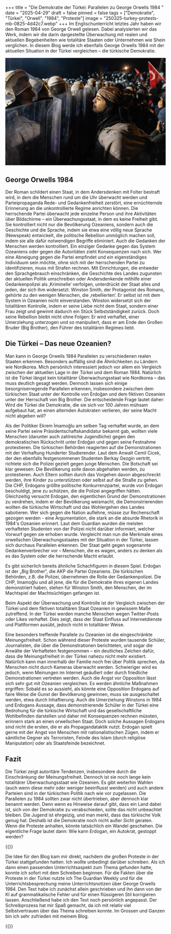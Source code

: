 +++
title = "Die Demokratie der Türkei: Parallelen zu George Orwells 1984 "
date = "2025-04-29"
draft = false
pinned = false
tags = ["Demokratie", "Türkei", "Orwell", "1984", "Proteste"]
image = "250325-turkey-protests-mb-0825-4d42c7.webp"
+++
Im Englischunterricht letztes Jahr haben wir den Roman 1984 von George Orwell gelesen. Dabei analysierten wir das Werk, indem wir die darin dargestellte Überwachung mit realen und aktuellen Begebenheiten wie totalitäre Staaten oder Unternehmen wie Shein verglichen. In diesem Blog werde ich ebenfalls George Orwells 1984 mit der aktuellen Situation in der Türkei vergleichen – die türkische Demokratie. 

![](250325-turkey-protests-mb-0825-4d42c7.webp)

## George Orwells 1984

Der Roman schildert einen Staat, in dem Andersdenken mit Folter bestraft wird, in dem die Menschen rund um die Uhr überwacht werden und Parteipropaganda Rede- und Gedankenfreiheit zerstört, eine ernüchternde Erinnerung an die unkontrollierte Regime anrichten können. Die herrschende Partei überwacht jede einzelne Person und ihre Aktivitäten über Bildschirme – ein Überwachungsstaat, in dem es keine Freiheit gibt. Sie kontrolliert nicht nur die Bevölkerung Ozeaniens, sondern auch die Geschichte und die Sprache, indem sie etwa eine völlig neue Sprache (Newspeak) entwickelt, die politische Rebellion unmöglich machen soll, indem sie alle dafür notwendigen Begriffe eliminiert. Auch die Gedanken der Menschen werden kontrolliert. Ein einziger Gedanke gegen das System Ozeaniens oder gegen die Autoritäten zieht Konsequenzen nach sich. Wer eine Abneigung gegen die Partei empfindet und ein eigenständiges Individuum sein möchte, ohne sich mit der herrschenden Partei zu identifizieren, muss mit Strafen rechnen. Mit Einrichtungen, die entweder den Sprachgebrauch einschränken, die Geschichte des Landes zugunsten der aktuellen Politik umschreiben oder Andersdenkende mithilfe einer Gedankenpolizei als ‚Kriminelle‘ verfolgen, unterdrückt der Staat alles und jeden, der sich ihm widersetzt. Winston Smith, der Protagonist des Romans, gehörte zu den wenigen Menschen, die ‚rebellierten‘. Er selbst ist mit dem System in Ozeanien nicht einverstanden. Winston widersetzt sich der totalitären Kontrolle, indem er seine Liebe nicht dem Staat, sondern einer Frau zeigt und gewinnt dadurch ein Stück Selbstständigkeit zurück. Doch seine Rebellion bleibt nicht ohne Folgen: Er wird verhaftet, einer Umerziehung unterzogen und so manipuliert, dass er am Ende den Großen Bruder (Big Brother), den Führer des totalitären Regimes liebt.

## Die Türkei – Das neue Ozeanien? 

Man kann in George Orwells 1984 Parallelen zu verschiedenen realen Staaten erkennen. Besonders auffällig sind die Ähnlichkeiten zu Ländern wie Nordkorea. Mich persönlich interessiert jedoch vor allem ein Vergleich zwischen der aktuellen Lage in der Türkei und dem Roman 1984. Natürlich ist die Türkei längst kein totalitärer Überwachungsstaat wie Nordkorea – das muss deutlich gesagt werden. Dennoch lassen sich einige besorgniserregende Parallelen erkennen, insbesondere zwischen dem türkischen Staat unter der Kontrolle von Erdoğan und dem fiktiven Ozeanien unter der Herrschaft von Big Brother. Die entscheidende Frage lautet daher: Wird die Türkei die Demokratie, die sie sich vor 100 Jahren mühsam aufgebaut hat, an einen alternden Autokraten verlieren, der seine Macht nicht abgeben will? 

Als der Politiker Ekrem İmamoğlu am selben Tag verhaftet wurde, an dem seine Partei seine Präsidentschaftskandidatur bekannt gab, wollten viele Menschen (darunter auch zahlreiche Jugendliche) gegen den demokratischen Rückschritt unter Erdoğan und gegen seine Festnahme protestieren. Die türkischen Behörden reagierten auf die Demonstrationen mit der Verhaftung Hunderter Studierender. Laut dem Anwalt Cemil Cicek, der den ebenfalls festgenommenen Studenten Berkay Gezgin vertritt, richtete sich die Polizei gezielt gegen junge Menschen. Die Botschaft sei klar gewesen: Die Bevölkerung solle davon abgehalten werden, zu protestieren. Auch Eltern sollten durch das Vorgehen davon abgeschreckt werden, ihre Kinder zu unterstützen oder selbst auf die Straße zu gehen. Die CHP, Erdogans größte politische Konkurrenzpartei, wurde von Erdogan beschuldigt, jene zu schützen, die die Polizei angegriffen hätten. Gleichzeitig versucht Erdogan, den eigentlichen Grund der Demonstrationen zu verdrehen, indem er der Bevölkerung weismacht, die Demonstrierenden wollten die türkische Wirtschaft und das Wohlergehen des Landes sabotieren. Wer sich gegen die Nation auflehne, müsse zur Rechenschaft gezogen werden - eine Argumentation, die stark an die absurde Rhetorik in 1984's Ozeanien erinnert. Laut dem Guardian wurden die meisten verhafteten Studenten von der Polizei nicht darüber informiert, welcher Vorwurf gegen sie erhoben wurde. Vergleicht man nun die Merkmale eines orwellschen Überwachungsstaates mit der Situation in der Türkei, lassen sich durchaus Parallelen erkennen. Der Staat geht gegen sogenannte Gedankenverbrecher vor – Menschen, die es wagen, anders zu denken als es das System oder die herrschende Macht erlaubt. 

Es gibt sicherlich bereits ähnliche Schachfiguren in diesem Spiel. Erdoğan ist der „Big Brother“, die AKP die Partei Ozeaniens. Die türkischen Behörden, z.B. die Polizei, übernehmen die Rolle der Gedankenpolizei. Die CHP, Imamoğlu und all jene, die für die Demokratie ihres eigenen Landes demonstriert haben, stehen  für Winston Smith, den Menschen, der im Machtspiel der Machtsüchtigen gefangen ist. 

Beim Aspekt der Überwachung und Kontrolle ist der Vergleich zwischen der Türkei und dem fiktiven totalitären Staat Ozeanien in gewissem Maße zutreffend. In der Türkei werden manche Menschen wegen Twitter-Posts oder Likes verhaftet. Dies zeigt, dass der Staat Einfluss auf Internetdienste und Plattformen ausübt, jedoch nicht in totalitärer Weise.

Eine besonders treffende Parallele zu Ozeanien ist die eingeschränkte Meinungsfreiheit. Schon während dieser Proteste wurden tausende Schüler, Journalisten, die über die Demonstrationen berichteten, und sogar die Anwälte der Verhafteten festgenommen – ein deutliches Zeichen dafür, dass die Meinungsfreiheit in der Türkei nahezu nicht mehr existiert. Natürlich kann man innerhalb der Familie noch frei über Politik sprechen, da Menschen nicht durch Kameras überwacht werden. Schwieriger wird es jedoch, wenn Meinungen im Internet geäußert oder durch friedliche Demonstrationen vertreten werden. Auch die Angst vor Opposition lässt sich sehr gut mit Ozeanien vergleichen. Es werden ähnliche Maßnahmen ergriffen: Sobald es so aussieht, als könnte eine Opposition Erdogans auf faire Weise die Gunst der Bevölkerung gewinnen, muss sie ausgeschaltet werden, etwa durch Inhaftierung. Auch die Umerziehung Winstons in 1984 und Erdogans Aussage, dass demonstrierende Schüler in der Türkei eine Bedrohung für die türkische Wirtschaft und das gesellschaftliche Wohlbefinden darstellen und daher mit Konsequenzen rechnen müssten, erinnern stark an einen orwellschen Staat. Doch solche Aussagen Erdogans sind nicht die ersten, die er als Propagandataktik nutzt. Erdogan spielt gerne mit der Angst von Menschen mit nationalistischen Zügen, indem er sämtliche Gegner als Terroristen, Feinde des Islam (durch religiöse Manipulation) oder als Staatsfeinde bezeichnet.

## Fazit

Die Türkei zeigt autoritäre Tendenzen, insbesondere durch die Einschränkung der Meinungsfreiheit. Dennoch ist sie noch lange kein totalitärer Überwachungsstaat wie Ozeanien. Es gibt weiterhin Wahlen (auch wenn diese mehr oder weniger beeinflusst werden) und auch andere Parteien sind in der türkischen Politik nach wie vor zugelassen. Die Parallelen zu 1984 sollten zwar nicht übertrieben, aber dennoch klar benannt werden. Denn wenn es Hinweise darauf gibt, dass ein Land dabei ist, sich von der Demokratie zu verabschieden, sollte das nicht unbeachtet bleiben. Die Jugend ist ehrgeizig, und man merkt, dass das türkische Volk genug hat. Deshalb ist die Demokratie noch nicht außer Sicht geraten. Wenn die Proteste anhalten, könnte tatsächlich ein Wandel geschehen. Die eigentliche Frage lautet dann: Wie kann Erdogan, ein Autokrat, gestoppt werden?

{{<box title = "Metatext">}}

Die Idee für den Blog kam mir direkt, nachdem die großen Proteste in der Türkei stattgefunden hatten. Ich wollte unbedingt darüber schreiben. Als ich dann einen passenden Unterrichtsaspekt zum Thema gefunden hatte, konnte ich sofort mit dem Schreiben beginnen. Für die Fakten über die Proteste in der Türkei nutzte ich The Guardian Weekly und für die Unterrichtsbesprechung meine Unterrichtsnotizen über George Orwells 1984. Den Text habe ich zunächst allein geschrieben und ihn dann von der KI auf grammatikalische Fehler und für einen flüssigeren Stil korrigieren lassen. Anschließend habe ich den Text noch persönlich angepasst. Der Schreibprozess hat mir Spaß gemacht, da ich mit relativ viel Selbstvertrauen über das Thema schreiben konnte. Im Grossen und Ganzen bin ich sehr zufrieden mit meinem Blog.

{{</box>}}